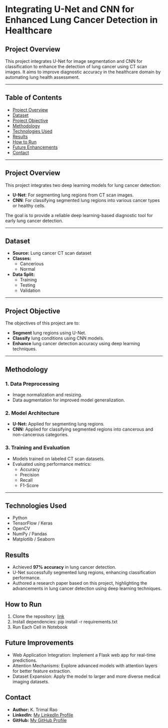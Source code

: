 # Integrating U-Net and CNN for Enhanced Lung Cancer Detection in Healthcare

## Project Overview
This project integrates U-Net for image segmentation and CNN for classification to enhance the detection of lung cancer using CT scan images. It aims to improve diagnostic accuracy in the healthcare domain by automating lung health assessment.

---

## Table of Contents
- [Project Overview](#project-overview)
- [Dataset](#dataset)
- [Project Objective](#project-objective)
- [Methodology](#methodology)
- [Technologies Used](#technologies-used)
- [Results](#results)
- [How to Run](#how-to-run)
- [Future Enhancements](#future-enhancements)
- [Contact](#contact)


---

## Project Overview
This project integrates two deep learning models for lung cancer detection:
- **U-Net**: For segmenting lung regions from CT scan images.
- **CNN**: For classifying segmented lung regions into various cancer types or healthy cells.

The goal is to provide a reliable deep learning-based diagnostic tool for early lung cancer detection.

---


## Dataset
- **Source:** Lung cancer CT scan dataset
- **Classes:** 
   - Cancerious
   - Normal
- **Data Split:** 
   - Training
   - Testing
   - Validation

---

## Project Objective
The objectives of this project are to:
- **Segment** lung regions using U-Net.
- **Classify** lung conditions using CNN models.
- **Enhance** lung cancer detection accuracy using deep learning techniques.

---

## Methodology
### 1. Data Preprocessing
- Image normalization and resizing.
- Data augmentation for improved model generalization.

### 2. Model Architecture
- **U-Net:** Applied for segmenting lung regions.
- **CNN:** Applied for classifying segmented regions into cancerous and non-cancerous categories.

### 3. Training and Evaluation
- Models trained on labeled CT scan datasets.
- Evaluated using performance metrics: 
   - Accuracy
   - Precision
   - Recall
   - F1-Score

---

## Technologies Used
- Python
- TensorFlow / Keras
- OpenCV
- NumPy / Pandas
- Matplotlib / Seaborn

## Results
- Achieved **97% accuracy** in lung cancer detection.
- U-Net successfully segmented lung regions, enhancing classification performance.
- Authored a research paper based on this project, highlighting the advancements in lung cancer detection using deep learning techniques.

## How to Run
1. Clone the repository: [link](https://github.com/Ktrimalrao/Integrating-U-Net-and-CNN-for-Enhanced-Lung-Cancer-Detection-in-Healthcare)
2. Install dependencies: pip install -r requirements.txt
3. Run Each Cell in Notebook


## Future Improvements
- Web Application Integration: Implement a Flask web app for real-time predictions.
- Attention Mechanisms: Explore advanced models with attention layers for better feature extraction.
- Dataset Expansion: Apply the model to larger and more diverse medical imaging datasets.


## Contact
- **Author:** K. Trimal Rao
- **LinkedIn:** [My LinkedIn Profile](https://www.linkedin.com/in/k-trimal-rao-397924253)
- **GitHub:** [My GitHub Profile](https://github.com/Ktrimalrao)

